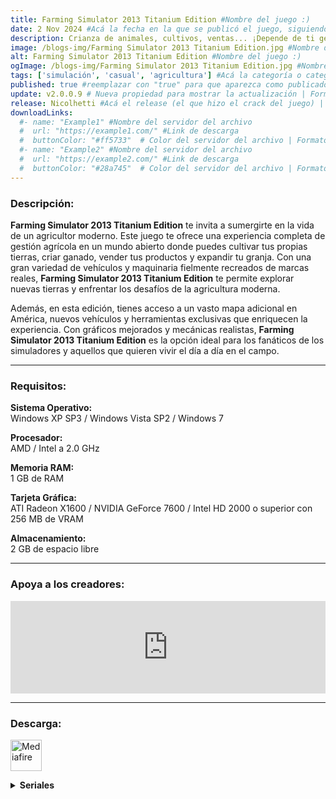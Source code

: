 ```yaml
---
title: Farming Simulator 2013 Titanium Edition #Nombre del juego :)
date: 2 Nov 2024 #Acá la fecha en la que se publicó el juego, siguiendo este formato: Dia "30", Mes "Oct", Año "2024" = como debe quedar: 30 Oct 2024
description: Crianza de animales, cultivos, ventas... ¡Depende de ti gestionar y hacer crecer tu propia granja en un mundo enorme y totalmente nuevo! #Acá una mini descripción del juego
image: /blogs-img/Farming Simulator 2013 Titanium Edition.jpg #Nombre de la imagen, por lo general es exactamente el mismo nombre que el juego excluyendo lo ":" (Dos puntos)
alt: Farming Simulator 2013 Titanium Edition #Nombre del juego :)
ogImage: /blogs-img/Farming Simulator 2013 Titanium Edition.jpg #Nombre de la imagen, por lo general es exactamente el mismo nombre que el juego excluyendo lo ":" (Dos puntos)
tags: ['simulación', 'casual', 'agricultura'] #Acá la categoría o categorías del juego, si es más de una se coloca en este formato: ['categoría1', 'categoría2']
published: true #reemplazar con "true" para que aparezca como publicado
update: v2.0.0.9 # Nueva propiedad para mostrar la actualización | Formato: v1.0.0
release: Nicolhetti #Acá el release (el que hizo el crack del juego) | Formato: Nicolhetti
downloadLinks:
  #- name: "Example1" #Nombre del servidor del archivo
  #  url: "https://example1.com/" #Link de descarga
  #  buttonColor: "#ff5733"  # Color del servidor del archivo | Formato hexadecimal | MediaFire: #0171F0 | Buzzheavier: #FF6600 |
  #- name: "Example2" #Nombre del servidor del archivo
  #  url: "https://example2.com/" #Link de descarga
  #  buttonColor: "#28a745"  # Color del servidor del archivo | Formato hexadecimal | MediaFire: #0171F0 | Buzzheavier: #FF6600 |
---
```


<!--En VSCode seleccionando una palabra, por ejemplo: "Farming Simulator 2013 Titanium Edition" y apretando Ctrl+F2 se seleccionan todas las palabras iguales-->

### Descripción:
**Farming Simulator 2013 Titanium Edition** te invita a sumergirte en la vida de un agricultor moderno. Este juego te ofrece una experiencia completa de gestión agrícola en un mundo abierto donde puedes cultivar tus propias tierras, criar ganado, vender tus productos y expandir tu granja. Con una gran variedad de vehículos y maquinaria fielmente recreados de marcas reales, **Farming Simulator 2013 Titanium Edition** te permite explorar nuevas tierras y enfrentar los desafíos de la agricultura moderna.

Además, en esta edición, tienes acceso a un vasto mapa adicional en América, nuevos vehículos y herramientas exclusivas que enriquecen la experiencia. Con gráficos mejorados y mecánicas realistas, **Farming Simulator 2013 Titanium Edition** es la opción ideal para los fanáticos de los simuladores y aquellos que quieren vivir el día a día en el campo.

<!--Prompt para Chat-GPT: Hazme una descripción para el juego "Farming Simulator 2013 Titanium Edition" y cada que menciones "Farming Simulator Titanium Edition 2013" ponlo en negrita -->

---

### Requisitos:
**Sistema Operativo:**  
Windows XP SP3 / Windows Vista SP2 / Windows 7

**Procesador:**  
AMD / Intel a 2.0 GHz

**Memoria RAM:**  
1 GB de RAM

**Tarjeta Gráfica:**  
ATI Radeon X1600 / NVIDIA GeForce 7600 / Intel HD 2000 o superior con 256 MB de VRAM

**Almacenamiento:**  
2 GB de espacio libre

<!--Si falta o sobra un requisito se quita o se agrega manteniendo el mismo formato-->

---

### Apoya a los creadores:
<iframe src="https://store.steampowered.com/widget/220260/" frameborder="0" style="background-color: transparent; width: 100% !important; aspect-ratio: 646 / 190;"></iframe>

<!--Reemplazar los numeros (AppID) del juego (en este caso 2668510) por el numero (AppID) correspondiente con el juego a publicar-->
<!--El AppID se encuentra en la URL del Juego en Steam-->

---

### Descarga:

[<img src="https://gist.github.com/cxmeel/0dbc95191f239b631c3874f4ccf114e2/raw/download.svg" alt="Mediafire" height="50" />](https://www.mediafire.com/file/ijd908grd3d7i00/Farming_Simulator_2013.zip/file)

<!-- # se debe reemplazar por el link de descarga-->

<!--NOMBRE-DEL-SERVICIO se debe reemplazar por el servicio donde está subido el juego-->

<details close>
  <summary><strong>Seriales</strong></summary>

    SFQRZ-QWKJ3-PPR92-Q97HD-MW6TE
    
    A7TYY-J1NSM-P4WZD-5MEQB-KL2JH
    
    FZW4T-JTL1N-25HLK-ZPZCA-QP9SS
    
    MTPFY-JY1PF-TKHF6-J436A-R6HM9
    

</details>